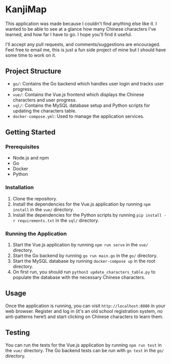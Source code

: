# KanjiMap
This application was made because I couldn't find anything else like it.
I wanted to be able to see at a glance how many Chinese characters I've learned, and how far I have to go.  I hope you'll find it useful.

I'll accept any pull requests, and comments/suggestions are encouraged.  Feel free to email me, this is just a fun side project of mine
but I should have some time to work on it.

## Project Structure

- `go/`: Contains the Go backend which handles user login and tracks user progress.
- `vue/`: Contains the Vue.js frontend which displays the Chinese characters and user progress.
- `sql/`: Contains the MySQL database setup and Python scripts for updating the characters table.
- `docker-compose.yml`: Used to manage the application services.

## Getting Started

### Prerequisites

- Node.js and npm
- Go
- Docker
- Python

### Installation

1. Clone the repository.
2. Install the dependencies for the Vue.js application by running `npm install` in the `vue/` directory.
3. Install the dependencies for the Python scripts by running `pip install -r requirements.txt` in the `sql/` directory.

### Running the Application

1. Start the Vue.js application by running `npm run serve` in the `vue/` directory.
2. Start the Go backend by running `go run main.go` in the `go/` directory.
3. Start the MySQL database by running `docker-compose up` in the root directory.
4. On first run, you should run `python3 update_characters_table.py` to populate the database with the necessary Chinese characters.

## Usage

Once the application is running, you can visit `http://localhost:8080` in your web browser.  Register and log in (it's an old school registration system, no anti-patterns here!) and start clicking on Chinese characters to learn them.  

## Testing

You can run the tests for the Vue.js application by running `npm run test` in the `vue/` directory. The Go backend tests can be run with `go test` in the `go/` directory.

